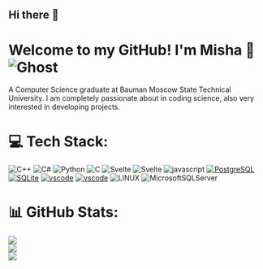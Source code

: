 ## Hi there 👋

# Welcome to my GitHub! I'm Misha 👋![Ghost](https://img.shields.io/badge/ghost-000?style=for-the-badge&logo=ghost&logoColor=%23F7DF1E)
A Computer Science graduate at Bauman Moscow State Technical University. I am completely passionate about in coding science, also very interested in developing projects.

# 💻 Tech Stack:
![C++](https://img.shields.io/badge/c++-%2300599C.svg?style=for-the-badge&logo=c%2B%2B&logoColor=white) ![C#](https://img.shields.io/badge/c%23-%23239120.svg?style=for-the-badge&logo=c-sharp&logoColor=white)  ![Python](https://img.shields.io/badge/python-3670A0?style=for-the-badge&logo=python&logoColor=ffdd54) ![C](https://img.shields.io/badge/c-%2300599C.svg?style=for-the-badge&logo=c&logoColor=white) ![Svelte](https://img.shields.io/badge/svelte-%23f1413d.svg?style=for-the-badge&logo=svelte&logoColor=white) ![Svelte](https://img.shields.io/badge/svelte-%23f1413d.svg?style=for-the-badge&logo=svelte&logoColor=white) ![javascript](https://img.shields.io/badge/javascript-%2300599C.svg?style=for-the-badge&logo=javascript&logoColor=yellow) [![PostgreSQL](https://img.shields.io/badge/PostgreSQL-%23316192.svg?style=for-the-badge&logo=postgresql&logoColor=white)]()  [![SQLite](https://img.shields.io/badge/sqlite-%2307405e.svg?style=for-the-badge&logo=sqlite&logoColor=white)]()  [![vscode](https://img.shields.io/badge/VSCode-0078D4?style=for-the-badge&logo=visual%20studio%20code&logoColor=white)]() [![vscode](https://img.shields.io/badge/Visual_Studio-5C2D91?style=for-the-badge&logo=visual%20studio&logoColor=white)]() ![LINUX](https://img.shields.io/badge/Linux-FCC624?style=for-the-badge&logo=linux&logoColor=black) ![MicrosoftSQLServer](https://img.shields.io/badge/Microsoft%20SQL%20Server-CC2927?style=for-the-badge&logo=microsoft%20sql%20server&logoColor=white) 
# 📊 GitHub Stats:
![](https://github-readme-stats.vercel.app/api?username=kuznetsovvvv&theme=dark&hide_border=true&include_all_commits=true&count_private=true)<br/>
![](https://github-readme-streak-stats.herokuapp.com/?user=kuznetsovvvv&theme=dark&hide_border=true)<br/>
![](https://github-readme-stats.vercel.app/api/top-langs/?username=kuznetsovvvv&theme=dark&hide_border=true&include_all_commits=true&count_private=true&layout=compact)



<!--
**kuznetsovvvv/kuznetsovvvv** is a ✨ _special_ ✨ repository because its `README.md` (this file) appears on your GitHub profile.

Here are some ideas to get you started:

- 🔭 I’m currently working on ...
- 🌱 I’m currently learning ...
- 👯 I’m looking to collaborate on ...
- 🤔 I’m looking for help with ...
- 💬 Ask me about ...
- 📫 How to reach me: ...
- 😄 Pronouns: ...
- ⚡ Fun fact: ...
-->
